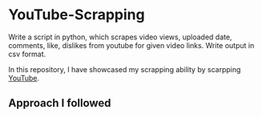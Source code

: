 # YouTube-Scrapping

 Write a script in python, which scrapes video views, uploaded date, comments, like, dislikes from youtube for given video links. Write output in csv format.
 
 In this repository, I have showcased my scrapping ability by scarpping [YouTube](www.youtube.com). 
 
 ## Approach I followed 
 
 
